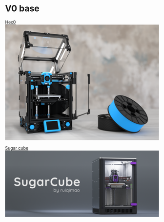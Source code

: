 # V0 base

[Hex0](https://github.com/Alexander-T-Moss/Hex-Zero/tree/main)\
![](../.gitbook/assets/image.png)

[Sugar cube](https://github.com/ruiqimao/SugarCube)\
![](<../.gitbook/assets/image (1).png>)

